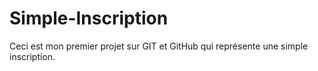 # Simple-Inscription

Ceci est mon premier projet sur GIT et GitHub qui représente une simple inscription.
